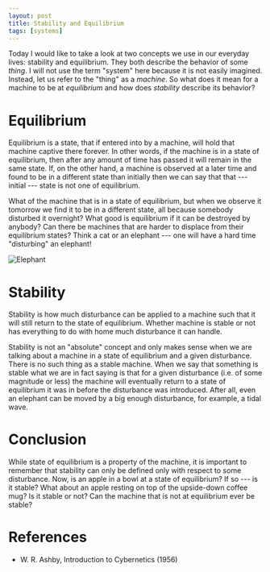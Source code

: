 ```yaml
---
layout: post
title: Stability and Equilibrium
tags: [systems]
---
```


Today I would like to take a look at two concepts we use in our everyday lives&#58; stability and equilibrium. They both describe the behavior of some *thing*. I will not use the term "system" here because it is not easily imagined. Instead, let us refer to the "thing" as a *machine*. So what does it mean for a machine to be at *equilibrium* and how does *stability* describe its behavior?


# Equilibrium


Equilibrium is a state, that if entered into by a machine, will hold that machine captive there forever. In other words, if the machine is in a state of equilibrium, then after any amount of time has passed it will remain in the same state. If, on the other hand, a machine is observed at a later time and found to be in a different state than initially then we can say that that --- initial --- state is not one of
equilibrium.

What of the machine that is in a state of equilibrium, but when we observe it tomorrow we find it to be in a different state, all because somebody disturbed it overnight? What good is equilibrium if it can be destroyed by anybody? Can there be machines that are harder to displace from their equilibrium states? Think a cat or an elephant --- one will have a hard time "disturbing" an elephant!

![Elephant](/images/2014-01-14-elephant)

# Stability

Stability is how much disturbance can be applied to a machine such that it will still return to the state of equilibrium. Whether machine is stable or not has everything to do with home much disturbance it can handle.

Stability is not an "absolute" concept and only makes sense when we are talking about a machine in a state of equilibrium and a given disturbance. There is no such thing as a stable machine. When we say that something is stable what we are in fact saying is that for a given disturbance (i.e. of some magnitude or less) the machine will eventually return to a state of equilibrium it was in before the disturbance was introduced. After all, even an elephant can be moved by a big enough disturbance, for example, a tidal wave.

# Conclusion

While state of equilibrium is a property of the machine, it is
important to remember that stability can only be defined only with respect to some disturbance. Now, is an apple in a bowl at a state of
equilibrium? If so --- is it stable? What about an apple resting on
top of the upside-down coffee mug? Is it stable or not? Can the
machine that is not at equilibrium ever be stable?


References
==========

* W. R. Ashby, Introduction to Cybernetics (1956)




